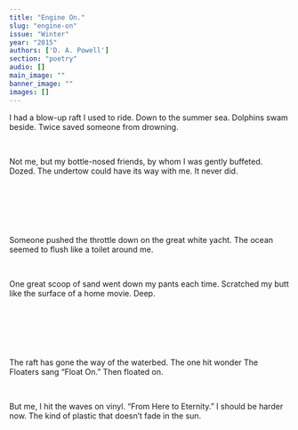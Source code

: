 ```yaml
---
title: "Engine On."
slug: "engine-on"
issue: "Winter"
year: "2015"
authors: ['D. A. Powell']
section: "poetry"
audio: []
main_image: ""
banner_image: ""
images: []
---
```

I had a blow-up raft I used to ride. Down to the summer sea. Dolphins swam beside. Twice saved someone from drowning.

  

 Not me, but my bottle-nosed friends, by whom I was gently buffeted.  Dozed. The undertow could have its way with me. It never did. 

  

  

  

 Someone pushed the throttle down on the great white yacht. The ocean seemed to flush like a toilet around me.

  

 One great scoop of sand went down my pants each time. Scratched my butt like the surface of a home movie. Deep.

  

  

  

 The raft has gone the way of the waterbed. The one hit wonder The Floaters sang “Float On.” Then floated on.

  

 But me, I hit the waves on vinyl. “From Here to Eternity.” I should be harder now. The kind of plastic that doesn’t fade in the sun.

